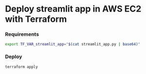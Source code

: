 # Deploy streamlit app in AWS EC2 with Terraform

### Requirements

```bash
export TF_VAR_streamlit_app="$(cat streamlit_app.py | base64)"
```

### Deploy

```bash
terraform apply
```

